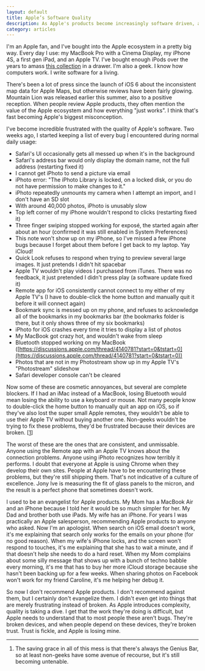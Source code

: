 ```yaml
---
layout: default
title: Apple’s Software Quality
description: As Apple's products become increasingly software driven, and software complexity increases, quality and user experience are taking a dive.
category: articles
---
```

I'm an Apple fan, and I've bought into the Apple ecosystem in a pretty big way. Every day I use: my MacBook Pro with a Cinema Display, my iPhone 4S, a first gen iPad, and an Apple TV. I've bought enough iPods over the years to amass [this collection](http://twitter.com/i/#!/ironkeith/media/slideshow?url=pic.twitter.com%2FQ34Vpeph) in a drawer. I'm also a geek. I know how computers work. I write software for a living.

There's been a lot of press since the launch of iOS 6 about the inconsistent map data for Apple Maps, but otherwise reviews have been fairly glowing. Mountain Lion was released earlier this summer, also to a positive reception. When people review Apple products, they often mention the value of the Apple ecosystem and how everything "just works". I think that's fast becoming Apple's biggest misconception.

I've become incredible frustrated with the quality of Apple's software. Two weeks ago, I started keeping a list of every bug I encountered during normal daily usage:

- Safari's UI occasionally gets all messed up when it's in the background
- Safari's address bar would only display the domain name, not the full address (restarting fixed it)
- I cannot get iPhoto to send a picture via email
- iPhoto error: "The iPhoto Library is locked, on a locked disk, or you do not have permission to make changes to it."
- iPhoto repeatedly unmounts my camera when I attempt an import, and I don't have an SD slot
- With around 40,000 photos, iPhoto is unusably slow
- Top left corner of my iPhone wouldn't respond to clicks (restarting fixed it)
- Three finger swiping stopped working for exposé, the started again after about an hour (confirmed it was still enabled in System Preferences)
- This note won't show up on my iPhone, so I've missed a few iPhone bugs because I forget about them before I get back to my laptop. Yay iCloud!
- Quick Look refuses to respond when trying to preview several large images. It just pretends I didn't hit spacebar
- Apple TV wouldn't play videos I purchased from iTunes. There was no feedback, it just pretended I didn't press play (a software update fixed it)
- Remote app for iOS consistently cannot connect to my either of my Apple TV's (I have to double-click the home button and manually quit it before it will connect again)
- Bookmark sync is messed up on my phone, and refuses to acknowledge all of the bookmarks in my bookmarks bar (the bookmarks folder is there, but it only shows three of my six bookmarks)
- iPhoto for iOS crashes every time it tries to display a list of photos
- My MacBook got crazy hot, and wouldn't wake from sleep
- Bluetooth stopped working on my MacBook ([https://discussions.apple.com/thread/4140781?start=0&tstart=0](https://discussions.apple.com/thread/4140781?start=0&tstart=0))
- Photos that are not in my Photostream show up in my Apple TV's "Photostream" slideshow
- Safari developer console can't be cleared

Now some of these are cosmetic annoyances, but several are complete blockers. If I had an iMac instead of a MacBook, losing Bluetooth would mean losing the ability to use a keyboard or mouse. Not many people know to double-click the home button to manually quit an app on iOS, so if they've also lost the super small Apple remotes, they wouldn't be able to use their Apple TV without buying another one. Non-geeks wouldn't be trying to fix these problems, they'd be frustrated because their devices are broken. \[[1](#footnotes)\]

The worst of these are the ones that are consistent, and unmissable. Anyone using the Remote app with an Apple TV knows about the connection problems. Anyone using iPhoto recognizes how terribly it performs. I doubt that everyone at Apple is using Chrome when they develop their own sites. People at Apple have to be encountering these problems, but they're still shipping them. That's not indicative of a culture of excellence. Jony Ive is measuring the fit of glass panels to the micron, and the result is a perfect phone that sometimes doesn't work.

I used to be an evangelist for Apple products. My Mom has a MacBook Air and an iPhone because I told her it would be so much simpler for her. My Dad and brother both use iPads. My wife has an iPhone. For years I was practically an Apple salesperson, recommending Apple products to anyone who asked. Now I'm an apologist. When search on iOS email doesn't work, it's me explaining that search only works for the emails on your phone (for no good reason). When my wife's iPhone locks, and the screen won't respond to touches, it's me explaining that she has to wait a minute, and if that doesn't help she needs to do a hard reset. When my Mom complains about some silly message that shows up with a bunch of techno babble every morning, it's me that has to buy her more iCloud storage because she hasn't been backing up for a few weeks. When sharing photos on Facebook won't work for my friend Caroline, it's me helping her debug it.

So now I don't recommend Apple products. I don't recommend against them, but I certainly don't evangelize them. I didn't even get into things that are merely frustrating instead of broken. As Apple introduces complexity, quality is taking a dive. I get that the work they're doing is difficult, but Apple needs to understand that to most people these aren't bugs. They're broken devices, and when people depend on these devices, they're broken trust. Trust is fickle, and Apple is losing mine.

<hr id="footnotes">

1. The saving grace in all of this mess is that there's always the Genius Bar, so at least non-geeks have some avenue of recourse, but it's still becoming untenable.

